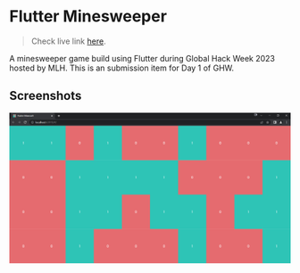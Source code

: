 # Flutter Minesweeper
> Check live link [here](https://amannegi.github.io/minesweeper).

A minesweeper game build using Flutter during Global Hack Week 2023 hosted by MLH. This is an submission item for Day 1 of GHW.


## Screenshots

![](https://github.com/AmanNegi/flutter_minesweeper/blob/main/screenshots/home_page.png)
